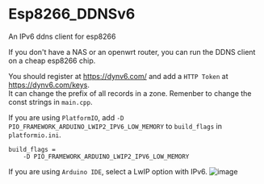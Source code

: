 # Esp8266_DDNSv6
An IPv6 ddns client for esp8266  

If you don't have a NAS or an openwrt router, you can run the DDNS client on a cheap esp8266 chip.  

You should register at https://dynv6.com/ and add a `HTTP Token` at https://dynv6.com/keys.  
It can change the prefix of all records in a zone.
Remenber to change the const strings in `main.cpp`.

If you are using `PlatformIO`, add `-D PIO_FRAMEWORK_ARDUINO_LWIP2_IPV6_LOW_MEMORY` to `build_flags` in `platformio.ini`.
```
build_flags =
    -D PIO_FRAMEWORK_ARDUINO_LWIP2_IPV6_LOW_MEMORY
```

If you are using `Arduino IDE`, select a LwIP option with IPv6.
![image](https://user-images.githubusercontent.com/31466039/152389799-9d08b210-bed6-482b-b7f9-7cfaeaad1749.png)

